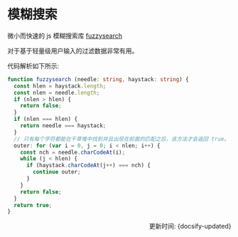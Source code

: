# 模糊搜索

微小而快速的 js 模糊搜索库 [fuzzysearch](https://github.com/bevacqua/fuzzysearch)

对于基于轻量级用户输入的过滤数据非常有用。

代码解析如下所示:
```ts
function fuzzysearch (needle: string, haystack: string) {
  const hlen = haystack.length;
  const nlen = needle.length;
  if (nlen > hlen) {
    return false;
  }
  if (nlen === hlen) {
    return needle === haystack;
  }
  // 只有每个字符都能在干草堆中找到并且出现在前面的匹配之后，该方法才会返回 true。
  outer: for (var i = 0, j = 0; i < nlen; i++) {
    const nch = needle.charCodeAt(i);
    while (j < hlen) {
      if (haystack.charCodeAt(j++) === nch) {
        continue outer;
      }
    }
    return false;
  }
  return true;
}
```

<div style="float: right">更新时间: {docsify-updated}</div>
